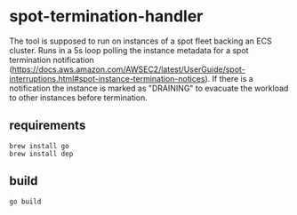 # spot-termination-handler

The tool is supposed to run on instances of a spot fleet backing an ECS cluster. Runs in a 5s loop polling the instance metadata for a spot termination notification (https://docs.aws.amazon.com/AWSEC2/latest/UserGuide/spot-interruptions.html#spot-instance-termination-notices). If there is a notification the instance is marked as "DRAINING" to evacuate the workload to other instances before termination.

## requirements

```
brew install go
brew install dep
```

## build

```
go build
```
